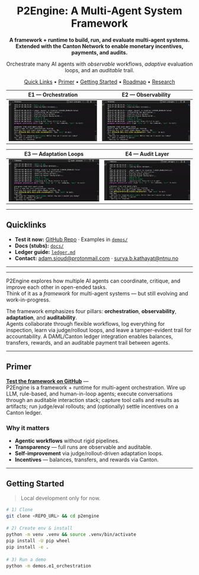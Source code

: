 <!-- Hero -->

<h1 align="center">P2Engine: A Multi-Agent System Framework</h1>

<p align="center"><strong>
A framework + runtime to build, run, and evaluate multi-agent systems. Extended with the Canton Network to enable monetary incentives, payments, and audits.
</strong></p>

<p align="center">
  Orchestrate many AI agents with <i>observable</i> workflows, 
  <i>adaptive</i> evaluation loops, and an <i>auditable</i> trail.
</p>


<p align="center">
  <a href="#quicklinks">Quick Links</a> •
  <a href="#primer">Primer</a> •
  <a href="#getting-started">Getting Started</a> •
  <a href="#roadmap">Roadmap</a> •
  <a href="#research--publication">Research</a>
</p>


<div align="center">

| E1 — Orchestration                                                                 | E2 — Observability                                                                 |
| ---------------------------------------------------------------------------------- | ---------------------------------------------------------------------------------- |
| <div align="center"><img src="demos/banner.gif" alt="E1 Orchestration" width="320"></div> | <div align="center"><img src="demos/banner.gif" alt="E2 Observability" width="320"></div> |

| E3 — Adaptation Loops                                                              | E4 — Audit Layer                                                                   |
| ---------------------------------------------------------------------------------- | ---------------------------------------------------------------------------------- |
| <div align="center"><img src="demos/banner.gif" alt="E3 Adaptation Loops" width="320"></div> | <div align="center"><img src="demos/banner.gif" alt="E4 Audit Layer" width="320"></div> |

</div>

---

## Quicklinks

- **Test it now:** [GitHub Repo](REPO_URL) · Examples in [`demos/`](demos/)
- **Docs (stubs):** [`docs/`](docs/)
- **Ledger guide:** [`ledger.md`](ledger.md)
- **Contact:** adam.sioud@protonmail.com · surya.b.kathayat@ntnu.no

---
---

P2Engine explores how multiple AI agents can coordinate, critique, and improve each other in open-ended tasks.  
Think of it as a <em>framework</em> for multi-agent systems — but still evolving and work-in-progress.

The framework emphasizes four pillars: **orchestration**, **observability**, **adaptation**, and **auditability**.  
Agents collaborate through flexible workflows, log everything for inspection, learn via judge/rollout loops, and leave a tamper-evident trail for accountability. A DAML/Canton ledger integration enables balances, transfers, rewards, and an auditable payment trail between agents.

---



## Primer

[**Test the framework on GitHub**](REPO_URL) —  
P2Engine is a framework + runtime for multi-agent orchestration. Wire up LLM, rule-based, and human-in-loop agents; execute conversations through an auditable interaction stack; capture tool calls and results as artifacts; run judge/eval rollouts; and (optionally) settle incentives on a Canton ledger.

### Why it matters

- **Agentic workflows** without rigid pipelines.  
- **Transparency** — full runs are observable and auditable.  
- **Self-improvement** via judge/rollout-driven adaptation loops.  
- **Incentives** — balances, transfers, and rewards via Canton.

---

## Getting Started

> Local development only for now.

```bash
# 1) Clone
git clone <REPO_URL> && cd p2engine

# 2) Create env & install
python -m venv .venv && source .venv/bin/activate
pip install -U pip wheel
pip install -e .

# 3) Run a demo
python -m demos.e1_orchestration
